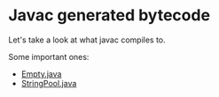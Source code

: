 # Javac generated bytecode

Let's take a look at what javac compiles to.

Some important ones:

- [Empty.java](Empty.java)
- [StringPool.java](StringPool.java)
